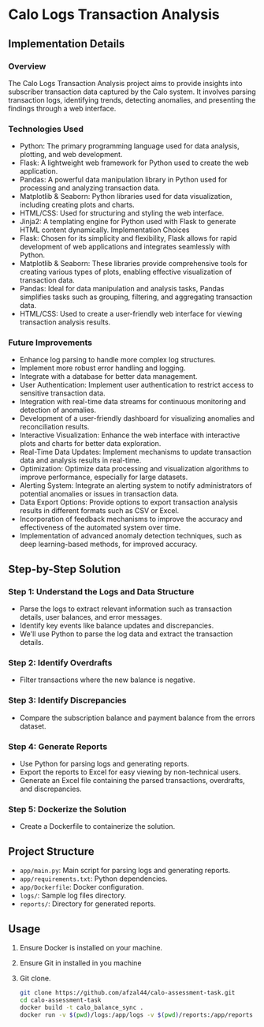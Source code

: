 # Calo Logs Transaction Analysis

## Implementation Details

### Overview

The Calo Logs Transaction Analysis project aims to provide insights into subscriber transaction data captured by the Calo system. It involves parsing transaction logs, identifying trends, detecting anomalies, and presenting the findings through a web interface.

### Technologies Used

- Python: The primary programming language used for data analysis, plotting, and web development.
- Flask: A lightweight web framework for Python used to create the web application.
- Pandas: A powerful data manipulation library in Python used for processing and analyzing transaction data.
- Matplotlib & Seaborn: Python libraries used for data visualization, including creating plots and charts.
- HTML/CSS: Used for structuring and styling the web interface.
- Jinja2: A templating engine for Python used with Flask to generate HTML content dynamically.
Implementation Choices
- Flask: Chosen for its simplicity and flexibility, Flask allows for rapid development of web applications and integrates seamlessly with Python.
- Matplotlib & Seaborn: These libraries provide comprehensive tools for creating various types of plots, enabling effective visualization of transaction data.
- Pandas: Ideal for data manipulation and analysis tasks, Pandas simplifies tasks such as grouping, filtering, and aggregating transaction data.
- HTML/CSS: Used to create a user-friendly web interface for viewing transaction analysis results.

### Future Improvements

- Enhance log parsing to handle more complex log structures.
- Implement more robust error handling and logging.
- Integrate with a database for better data management.
- User Authentication: Implement user authentication to restrict access to sensitive transaction data.
- Integration with real-time data streams for continuous monitoring and detection of anomalies.
- Development of a user-friendly dashboard for visualizing anomalies and reconciliation results.
- Interactive Visualization: Enhance the web interface with interactive plots and charts for better data exploration.
- Real-Time Data Updates: Implement mechanisms to update transaction data and analysis results in real-time.
- Optimization: Optimize data processing and visualization algorithms to improve performance, especially for large datasets.
- Alerting System: Integrate an alerting system to notify administrators of potential anomalies or issues in transaction data.
- Data Export Options: Provide options to export transaction analysis results in different formats such as CSV or Excel.
- Incorporation of feedback mechanisms to improve the accuracy and effectiveness of the automated system over time.
- Implementation of advanced anomaly detection techniques, such as deep learning-based methods, for improved accuracy.


## Step-by-Step Solution

### Step 1: Understand the Logs and Data Structure

- Parse the logs to extract relevant information such as transaction details, user balances, and error messages.
- Identify key events like balance updates and discrepancies.
- We'll use Python to parse the log data and extract the transaction details.

### Step 2: Identify Overdrafts

- Filter transactions where the new balance is negative.

### Step 3: Identify Discrepancies

- Compare the subscription balance and payment balance from the errors dataset.

### Step 4: Generate Reports

- Use Python for parsing logs and generating reports.
- Export the reports to Excel for easy viewing by non-technical users.
- Generate an Excel file containing the parsed transactions, overdrafts, and discrepancies.

### Step 5: Dockerize the Solution

- Create a Dockerfile to containerize the solution.
  
## Project Structure

- `app/main.py`: Main script for parsing logs and generating reports.
- `app/requirements.txt`: Python dependencies.
- `app/Dockerfile`: Docker configuration.
- `logs/`: Sample log files directory.
- `reports/`: Directory for generated reports.

## Usage

1. Ensure Docker is installed on your machine.
2. Ensure Git in installed in you machine
3. Git clone.

   ```sh
   git clone https://github.com/afzal44/calo-assessment-task.git
   cd calo-assessment-task
   docker build -t calo_balance_sync .
   docker run -v $(pwd)/logs:/app/logs -v $(pwd)/reports:/app/reports -p 5000:5000 calo_balance_sync
   ```

